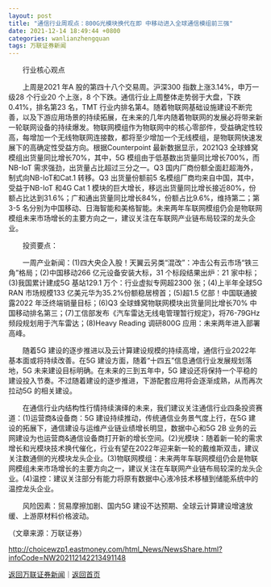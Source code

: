 ```yaml
---
layout: post
title: "通信行业周观点：800G光模块换代在即 中移动进入全球通信模组前三强"
date: 2021-12-14 18:49:44 +0800
categories: wanlianzhengquan
tags: 万联证券新闻
---
```

<p>　　行业核心观点</p><p>　　上周是2021 年A 股的第四十八个交易周。沪深300 指数上涨3.14%，申万一级28 个行业20 个上涨，8 个下跌。通信行业上周整体走势弱于大盘，下跌0.41%，排名第23 名，TMT 行业内排名第4。随着物联网基础设施建设不断完善，以及下游应用场景的持续拓展，在未来的几年内随着物联网的发展必将带来新一轮联网设备的持续爆发。物联网模组作为物联网中的核心零部件，受益确定性较高，每增加一个无线物联网连接数，都将至少增加一个无线模组，是物联网快速发展下的高确定性受益方向。根据Counterpoint 最新数据显示，2021Q3 全球蜂窝模组出货量同比增长70%，其中，5G 模组由于低基数出货量同比增长700%，而NB-IoT 需求强劲，出货量占比超过三分之一。Q3 国内厂商份额全面赶超海外，制式向NB-IoT和Cat.1 转移。Q3 出货量份额前5 名模组厂商均来自中国，其中，受益于NB-IoT 和4G Cat 1 模块的巨大增长，移远出货量同比增长接近80%，份额占比达到31.6%；广和通出货量同比增长84%，份额占比9.6%，维持第二；第3-5 名分别为中国移动、日海智能和美格智能。未来两年车联网模组仍会是物联网模组未来市场增长的主要方向之一，建议关注在车联网产业链布局较深的龙头企业。</p><p>　　投资要点：</p><p>　　一周产业新闻：(1)四大央企入股！天翼云另类“混改”：冲击公有云市场“铁三角”格局；(2)中国移动266 亿元设备安装大标，31 个标段结果出炉：21 家中标；(3)我国累计建成5G 基站129.1 万个：行业虚拟专网超2300 张；(4)上半年全球5G RAN 市场规模133 亿美元华为35.2%份额稳居榜首；(5)超1.5 亿部！中国联通披露2022 年泛终端销量目标；(6)Q3 全球蜂窝物联网模块出货量同比增长70% 中国移动排名第三；(7)工信部发布《汽车雷达无线电管理暂行规定》，将76-79GHz 频段规划用于汽车雷达；(8)Heavy Reading 调研800G 应用：未来两年进入部署高峰。</p><p>　　随着5G 建设的逐步推进以及云计算建设规模的持续高增，通信行业2022年基本面或将持续改善。在5G 建设方面，随着“十四五”信息通信行业发展规划落地，5G 未来建设目标明确。在未来的三到五年中，5G 建设还将保持一个平稳的建设投入节奏。不过随着建设的逐步推进，下游配套应用将会逐渐成熟，从而再次拉动5G 的相关建设。</p><p>　　在通信行业内结构性行情持续演绎的未来，我们建议关注通信行业四条投资赛道：(1)运营商&设备商：5G 建设持续推动，传统通信业务景气度上行，在5G 建设的拓展下，通信建设与运维产业链业绩增长明显，数据中心和5G 2B 业务的云网建设为也运营商&通信设备商打开新的增长空间。(2)光模块：随着新一轮的需求增长和光模块技术换代催化，行业有望在2022年迎来新一轮的戴维斯双击，建议关注数通侧的光模块龙头企业。(3)物联网模组：未来两年车联网模组仍会是物联网模组未来市场增长的主要方向之一，建议关注在车联网产业链布局较深的龙头企业。(4)温控：建议关注部分有能力将原有数据中心液冷技术移植到储能系统中的温控龙头企业。</p><p>　　风险因素：贸易摩擦加剧、国内5G 建设不达预期、全球云计算建设增速放缓、上游原材料价格波动。</p><p class="em_media">（文章来源：万联证券）</p>

<http://choicewzp1.eastmoney.com/html_News/NewsShare.html?infoCode=NW202112142213491148>

[返回万联证券新闻](//finews.withounder.com/wanlianzhengquan/)｜[返回首页](//finews.withounder.com/)